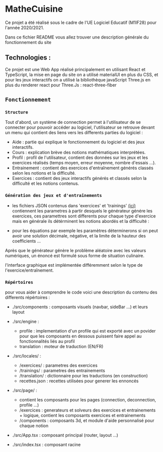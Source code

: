 # MatheCuisine
 
Ce projet a été réalisé sous le cadre de l'UE Logiciel Educatif (M1IF28) pour l'année 2020/2021.
 
Dans ce fichier README vous allez trouver une description générale du fonctionnement du site
 
## Technologies :
 
Ce projet est une Web App réalisé principalement en utilisant React et TypeScript, la mise en page du site on a utilisé materialUI en plus du CSS, et pour les jeux interactifs on a utilisé la bibliothèque javaScript Three.js en plus du renderer react pour Three.Js : react-three-fiber
 
## `Fonctionnement`
 
### `Structure`
 
Tout d'abord, un système de connection permet à l'utilisateur de se connecter pour pouvoir accéder au logiciel, l'utilisateur se retrouve devant un menu qui contient des liens vers les differents parties du logiciel :
 
+ Aide : partie qui explique le fonctionnement du logiciel et des jeux interactifs.
+ Cours : explication brève des notions mathématiques interprétées.
+ Profil : profil de l'utilisateur, contient des données sur les jeux et les exercices réalisés (temps moyen, erreur moyenne, nombre d'essais ...).
+ Entrainement : contient des exercices d'entraînement générés classés selon les notions et la difficulté.
+ Exercices : contient des jeux interactifs générés et classés selon la difficulté et les notions contenus.
 
### `Génération des jeux et d'entraînements`
- les fichiers JSON contenus dans 'exercices' et 'trainings' [(ici)](https://forge.univ-lyon1.fr/p1509899/mathecuisine/-/tree/master/client/src/locales) contiennent les parametres à partir desquels le générateur génére les exercices, ces paramettres sont differents pour chaque type d'exercice mais en générale ils détérminent les notions abordés et la difficulté :
+ pour les équations par exemple les paramètres déterminerons si on peut avoir une solution décimale, négative, et la limite de la hauteur des coefficients ...
 
Après que le générateur génère le problème aléatoire avec les valeurs numériques, un énoncé est formulé sous forme de situation culinaire.
 
l'interface graphique est implémentée différemment selon le type de l'exercice/entraînement.

### `Répértoires`
pour vous aider à comprendre le code voici une description du contenu des differents répértoires : 
- ./src/components : composants visuels (navbar, sideBar ...) et leurs layout
- ./src/engine : 
    - profile : implementation d'un profile qui est exporté avec un povider pour que les composants en dessous puissent faire appel au fonctionnalités liés au profil
    - translation : moteur de traduction (EN/FR)
- ./src/locales/ : 
    - /exercices/ : parametres des exercices
    - /trainings/ : parametres des entrainements
    - /translation/ : dictionnaire pour les traductions (en construction)
    - recettes.json : recettes utilisées pour generer les ennoncés

- ./src/page/ : 
    - contient les composants pour les pages (connection, deconnection, profile ...)
    - /exercices : generateurs et solveurs des exercices et entrainements + logique, contient les composants exercices et entrainements
    - /components : composants 3d, et module d'aide personnalisé pour chaque notion 
- ./src/App.tsx : composant principal (router, layout ...)
- ./src/index.tsx : composant racine

 
 


